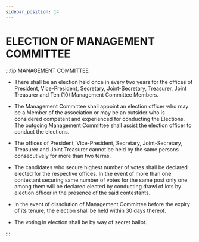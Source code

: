 ```yaml
---
sidebar_position: 14
---
```


# ELECTION OF MANAGEMENT COMMITTEE

:::tip MANAGEMENT COMMITTEE

- There shall be an election held once in every two years for the offices of President, Vice-President, Secretary, Joint-Secretary, Treasurer, Joint  Treasurer and Ten (10) Management Committee Members.

- The Management Committee shall appoint an election officer who may be a Member of the association or may be an outsider who is considered competent and experienced for conducting the Elections. The outgoing Management Committee shall assist the election officer to conduct  the elections.

- The offices of President, Vice-President, Secretary, Joint-Secretary, Treasurer and Joint Treasurer cannot be held by the same persons  consecutively for more than two terms.

- The candidates who secure highest number of votes shall be declared elected for the respective offices. In the event of more than one contestant securing same number of votes for the same post only one among them will be declared elected by conducting drawl of lots by election officer in the presence  of the said contestants.

- In the event of dissolution of Management Committee before the expiry of its tenure, the election shall be held within 30 days thereof.

- The voting in election shall be by way of secret ballot.

:::
